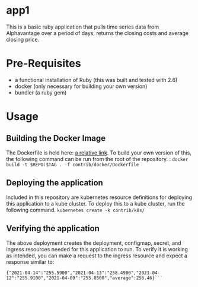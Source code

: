 # app1
This is a basic ruby application that pulls time series data from Alphavantage over a period of days, returns the closing costs and average closing price.

# Pre-Requisites
- a functional installation of Ruby (this was built and tested with 2.6)
- docker (only necessary for building your own version)
- bundler (a ruby gem)

# Usage
## Building the Docker Image
The Dockerfile is held here: [a relative link](contrib/docker/Dockerfile).  To build your own version of this, the following command can be run from the root of the repository. :
```docker build -t $REPO:$TAG . -f contrib/docker/Dockerfile```

## Deploying the application 
Included in this repository are kubernetes resource definitions for deploying this application to a kube cluster.  To deploy this to a kube cluster, run the following command.
```kubernetes create -k contrib/k8s/```

## Verifying the application
The above deployment creates the deployment, configmap, secret, and ingress resources needed for this application to run.  To verify it is working as intended, you can make a request to the ingress resource and expect a response similar to:
```curl http://$INGRESS_IP
{"2021-04-14":"255.5900","2021-04-13":"258.4900","2021-04-12":"255.9100","2021-04-09":"255.8500","average":256.46}```
